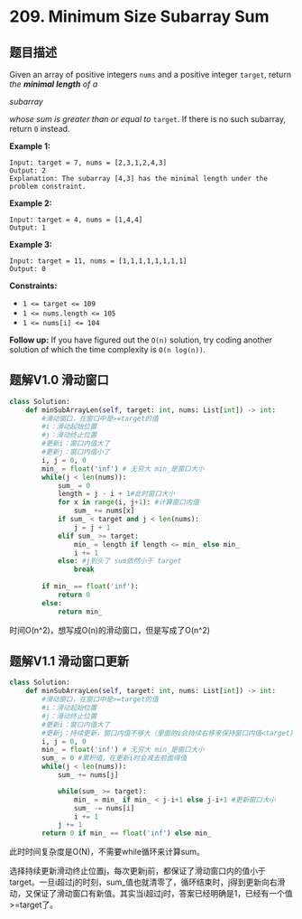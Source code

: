 # 209. Minimum Size Subarray Sum

## 题目描述

Given an array of positive integers `nums` and a positive integer `target`, return *the **minimal length** of a* 

*subarray*

 *whose sum is greater than or equal to* `target`. If there is no such subarray, return `0` instead.

**Example 1:**

```
Input: target = 7, nums = [2,3,1,2,4,3]
Output: 2
Explanation: The subarray [4,3] has the minimal length under the problem constraint.
```

**Example 2:**

```
Input: target = 4, nums = [1,4,4]
Output: 1
```

**Example 3:**

```
Input: target = 11, nums = [1,1,1,1,1,1,1,1]
Output: 0
```

 

**Constraints:**

- `1 <= target <= 109`
- `1 <= nums.length <= 105`
- `1 <= nums[i] <= 104`

 

**Follow up:** If you have figured out the `O(n)` solution, try coding another solution of which the time complexity is `O(n log(n))`.



## 题解V1.0 滑动窗口

```python
class Solution:
    def minSubArrayLen(self, target: int, nums: List[int]) -> int:
        #滑动窗口，在窗口中是>=target的值
        #i：滑动起始位置
        #j：滑动终止位置
        #更新i：窗口内值大了
        #更新j：窗口内值小了
        i, j = 0, 0
        min_ = float('inf') # 无穷大 min_是窗口大小
        while(j < len(nums)):
            sum_ = 0
            length = j - i + 1#此时窗口大小
            for x in range(i, j+1): #计算窗口内值
                sum_ += nums[x]
            if sum_ < target and j < len(nums):
                j = j + 1
            elif sum_ >= target: 
                min_ = length if length <= min_ else min_
                i += 1
            else: #j到头了 sum依然小于 target
                break
            
        if min_ == float('inf'):
            return 0
        else:
            return min_
```

时间O(n^2)，想写成O(n)的滑动窗口，但是写成了O(n^2)



## 题解V1.1 滑动窗口更新

```python
class Solution:
    def minSubArrayLen(self, target: int, nums: List[int]) -> int:
        #滑动窗口，在窗口中是>=target的值
        #i：滑动起始位置
        #j：滑动终止位置
        #更新i：窗口内值大了
        #更新j：持续更新，窗口内值不够大（里面的i会持续右移来保持窗口内值<target)
        i, j = 0, 0
        min_ = float('inf') # 无穷大 min_是窗口大小
        sum_ = 0 #累积值，在更新i时会减去前面得值
        while(j < len(nums)):
            sum_ += nums[j]

            while(sum_ >= target):
                min_ = min_ if min_ < j-i+1 else j-i+1 #更新窗口大小
                sum_ -= nums[i]
                i += 1
            j += 1
        return 0 if min_ == float('inf') else min_
```

此时时间复杂度是O(N)，不需要while循环来计算sum。

选择持续更新滑动终止位置j，每次更新j前，都保证了滑动窗口内的值小于target。一旦i超过j的时刻，sum_值也就清零了，循环结束时，j得到更新向右滑动，又保证了滑动窗口有新值。其实当i超过j时，答案已经明确是1，已经有一个值>=target了。


